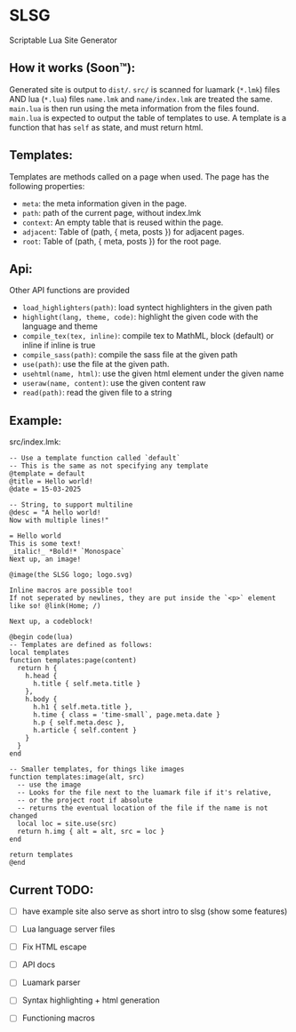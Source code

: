 # SLSG
Scriptable Lua Site Generator

## How it works (Soon:tm:):
Generated site is output to `dist/`.
`src/` is scanned for luamark (`*.lmk`) files AND lua (`*.lua`) files
`name.lmk` and `name/index.lmk` are treated the same.
`main.lua` is then run using the meta information from the files found.
`main.lua` is expected to output the table of templates to use. A template is
a function that has `self` as state, and must return html.

## Templates:
Templates are methods called on a page when used. The page has the following properties:
- `meta`: the meta information given in the page.
- `path`: path of the current page, without index.lmk
- `context`: An empty table that is reused within the page.
- `adjacent`: Table of (path, { meta, posts }) for adjacent pages.
- `root`: Table of (path, { meta, posts }) for the root page.

## Api:
Other API functions are provided
- `load_highlighters(path)`: load syntect highlighters in the given path
- `highlight(lang, theme, code)`: highlight the given code with the language and theme
- `compile_tex(tex, inline)`: compile tex to MathML, block (default) or inline if inline is true
- `compile_sass(path)`: compile the sass file at the given path
- `use(path)`: use the file at the given path.
- `usehtml(name, html)`: use the given html element under the given name
- `useraw(name, content)`: use the given content raw
- `read(path)`: read the given file to a string

## Example:
src/index.lmk:
```
-- Use a template function called `default`
-- This is the same as not specifying any template
@template = default
@title = Hello world!
@date = 15-03-2025

-- String, to support multiline
@desc = "A hello world!
Now with multiple lines!"

= Hello world
This is some text!
_italic!_ *Bold!* `Monospace`
Next up, an image!

@image(the SLSG logo; logo.svg)

Inline macros are possible too!
If not seperated by newlines, they are put inside the `<p>` element
like so! @link(Home; /)

Next up, a codeblock!

@begin code(lua)
-- Templates are defined as follows:
local templates
function templates:page(content)
  return h {
    h.head {
      h.title { self.meta.title }
    },
    h.body {
      h.h1 { self.meta.title },
      h.time { class = 'time-small`, page.meta.date }
      h.p { self.meta.desc },
      h.article { self.content }
    }
  }
end

-- Smaller templates, for things like images
function templates:image(alt, src)
  -- use the image
  -- Looks for the file next to the luamark file if it's relative,
  -- or the project root if absolute
  -- returns the eventual location of the file if the name is not changed
  local loc = site.use(src)
  return h.img { alt = alt, src = loc }
end

return templates
@end
```

## Current TODO:
- [ ] have example site also serve as short intro to slsg (show some features)
- [ ] Lua language server files
- [ ] Fix HTML escape
- [ ] API docs
- [ ] Luamark parser
- [ ] Syntax highlighting + html generation
- [ ] Functioning macros

